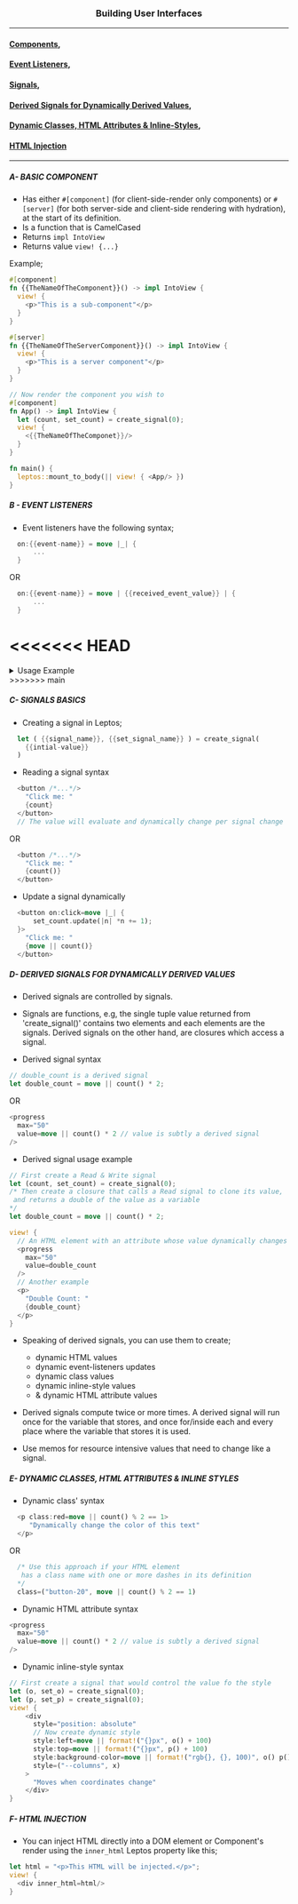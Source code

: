 <h3 style="text-align:center;">Building User Interfaces</h3>

---

#### [Components](#a--basic-component),

#### [Event Listeners](#b---event-listeners),

#### [Signals](#c--signals-basics),

#### [Derived Signals for Dynamically Derived Values](#d--derived-signals-for-dynamically-derived-values),

#### [Dynamic Classes, HTML Attributes & Inline-Styles](#e--dynamic-classes-html-attributes--inline-styles),

#### [HTML Injection](#f--html-injection)

---

##### A- BASIC COMPONENT

- Has either `#[component]` (for client-side-render only components) or `#[server]` (for both server-side and client-side rendering with hydration), at the start of its definition.
- Is a function that is CamelCased
- Returns `impl IntoView`
- Returns value `view! {...}`

Example;

```rs
#[component]
fn {{TheNameOfTheComponent}}() -> impl IntoView {
  view! {
    <p>"This is a sub-component"</p>
  }
}

#[server]
fn {{TheNameOfTheServerComponent}}() -> impl IntoView {
  view! {
    <p>"This is a server component"</p>
  }
}

// Now render the component you wish to
#[component]
fn App() -> impl IntoView {
  let (count, set_count) = create_signal(0);
  view! {
    <{{TheNameOfTheComponet}}/>
  }
}

fn main() {
  leptos::mount_to_body(|| view! { <App/> })
}
```

##### B - EVENT LISTENERS

- Event listeners have the following syntax;

```rs
  on:{{event-name}} = move |_| {
      ...
  }
```

OR

```rs
  on:{{event-name}} = move | {{received_event_value}} | {
      ...
  }
```

<<<<<<< HEAD
<detail>
=======
<details>
>>>>>>> main
<summary>Usage Example</summary>

Create a module named 'counter_component.rs';

```rs
use leptos::*;
/* Imagine component 'CounterComponent' as a stand-alone
 component inside its own rust module
*/
#[component]
pub fn CounterComponent() -> impl IntoView {
  // Let's create a signal
  let (counter, set_counter) = create_signal(0);
  // Let's return a single view
  view! {
    <button on:click = move |_| {
      set_counter = counter()+1;
    }>"Increase count"
    </button>
  }
}
```

Inside module 'app.rs';

```rs
use crate::counter_component::CounterComponent;
use leptos::*;
// Now render the component you wish to
// Let's import CounterComponent
#[component]
fn App() -> impl IntoView {
  let (count, set_count) = create_signal(0);
  view! {
    <CounterComponent/>
  }
}

fn main() {
  leptos::mount_to_body(|| view! { <App/> })
}
```

<<<<<<< HEAD
</detail>
=======
</details>
>>>>>>> main

##### C- SIGNALS BASICS

- Creating a signal in Leptos;

```rs
  let ( {{signal_name}}, {{set_signal_name}} ) = create_signal(
    {{intial-value}}
  )
```

- Reading a signal syntax

```rs
  <button /*...*/>
    "Click me: "
    {count}
  </button>
  // The value will evaluate and dynamically change per signal change
```

OR

```rs
  <button /*...*/>
    "Click me: "
    {count()}
  </button>
```

- Update a signal dynamically

```rs
  <button on:click=move |_| {
      set_count.update(|n| *n += 1);
  }>
    "Click me: "
    {move || count()}
  </button>
```

##### D- DERIVED SIGNALS FOR DYNAMICALLY DERIVED VALUES

- Derived signals are controlled by signals.

- Signals are functions, e.g, the single tuple value returned from 'create_signal()' contains two elements and each elements are the signals. Derived signals on the other hand, are closures which access a signal.

- Derived signal syntax

```rs
// double_count is a derived signal
let double_count = move || count() * 2;
```

OR

```rs
<progress
  max="50"
  value=move || count() * 2 // value is subtly a derived signal
/>
```

- Derived signal usage example

```rs
// First create a Read & Write signal
let (count, set_count) = create_signal(0);
/* Then create a closure that calls a Read signal to clone its value,
 and returns a double of the value as a variable
*/
let double_count = move || count() * 2;

view! {
  // An HTML element with an attribute whose value dynamically changes
  <progress
    max="50"
    value=double_count
  />
  // Another example
  <p>
    "Double Count: "
    {double_count}
  </p>
}
```

- Speaking of derived signals, you can use them to create;

  - dynamic HTML values
  - dynamic event-listeners updates
  - dynamic class values
  - dynamic inline-style values
  - & dynamic HTML attribute values

- Derived signals compute twice or more times. A derived signal will run once for the variable that stores, and once for/inside each and every place where the variable that stores it is used.

- Use memos for resource intensive values that need to change like a signal.

##### E- DYNAMIC CLASSES, HTML ATTRIBUTES & INLINE STYLES

- Dynamic class' syntax

```rs
  <p class:red=move || count() % 2 == 1>
     "Dynamically change the color of this text"
  </p>
```

OR

```rs
  /* Use this approach if your HTML element
   has a class name with one or more dashes in its definition
  */
  class=("button-20", move || count() % 2 == 1)
```

- Dynamic HTML attribute syntax

```rs
<progress
  max="50"
  value=move || count() * 2 // value is subtly a derived signal
/>
```

- Dynamic inline-style syntax

```rs
// First create a signal that would control the value fo the style
let (o, set_o) = create_signal(0);
let (p, set_p) = create_signal(0);
view! {
    <div
      style="position: absolute"
      // Now create dynamic style
      style:left=move || format!("{}px", o() + 100)
      style:top=move || format!("{}px", p() + 100)
      style:background-color=move || format!("rgb{}, {}, 100)", o() p())
      style=("--columns", x)
    >
      "Moves when coordinates change"
    </div>
}
```

##### F- HTML INJECTION

- You can inject HTML directly into a DOM element or Component's render using the `inner_html` Leptos property like this;

```rs
let html = "<p>This HTML will be injected.</p>";
view! {
  <div inner_html=html/>
}
```
